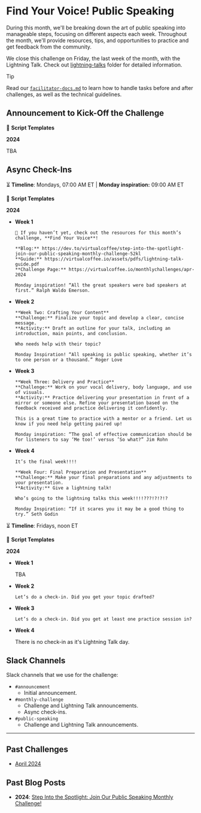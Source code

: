 # Find Your Voice! Public Speaking

During this month, we'll be breaking down the art of public speaking into manageable steps, focusing on different aspects each week. Throughout the month, we'll provide resources, tips, and opportunities to practice and get feedback from the community.

We close this challenge on Friday, the last week of the month, with the Lightning Talk. Check out [lightning-talks](../../lightning-talks/) folder for detailed information.

> [!TIP]
> Read our [`facilitator-docs.md`](../facilitators-docs.md) to learn how to handle tasks before and after challenges, as well as the technical guidelines.

## Announcement to Kick-Off the Challenge

📃 **Script Templates**

**2024**

TBA

## Async Check-Ins

⏳ **Timeline**: Mondays, 07:00 AM ET | **Monday inspiration:** 09:00 AM ET

📃 **Script Templates**

**2024**

- **Week 1**

  ```text
  📣 If you haven’t yet, check out the resources for this month’s challenge, **Find Your Voice**!

  **Blog:** https://dev.to/virtualcoffee/step-into-the-spotlight-join-our-public-speaking-monthly-challenge-52kl
  **Guide:** https://virtualcoffee.io/assets/pdfs/lightning-talk-guide.pdf
  **Challenge Page:** https://virtualcoffee.io/monthlychallenges/apr-2024
  ```

  ```text
  Monday inspiration! “All the great speakers were bad speakers at first.” Ralph Waldo Emerson. 
  ```

- **Week 2**

  ```text
  **Week Two: Crafting Your Content**
  **Challenge:** Finalize your topic and develop a clear, concise message.
  **Activity:** Draft an outline for your talk, including an introduction, main points, and conclusion.

  Who needs help with their topic?
  ```

  ```text
  Monday Inspiration! “All speaking is public speaking, whether it’s to one person or a thousand.” Roger Love
  ```

- **Week 3**

  ```text
  **Week Three: Delivery and Practice**
  **Challenge:** Work on your vocal delivery, body language, and use of visuals.
  **Activity:** Practice delivering your presentation in front of a mirror or someone else. Refine your presentation based on the feedback received and practice delivering it confidently.
  
  This is a great time to practice with a mentor or a friend. Let us know if you need help getting paired up!
  ```

  ```text
  Monday inspiration: “The goal of effective communication should be for listeners to say ‘Me too!’ versus ’So what?” Jim Rohn
  ```

- **Week 4**

  ```text
  It’s the final week!!!!

  **Week Four: Final Preparation and Presentation**
  **Challenge:** Make your final preparations and any adjustments to your presentation.
  **Activity:** Give a lightning talk!

  Who’s going to the lightning talks this week!!!!???!?!?!?
  ```

  ```text
  Monday Inspiration: “If it scares you it may be a good thing to try.” Seth Godin
  ```

⏳ **Timeline**: Fridays, noon ET

📃 **Script Templates**

**2024**

- **Week 1**

  TBA

- **Week 2**

  ```text
  Let’s do a check-in. Did you get your topic drafted?
  ```

- **Week 3**

  ```text
  Let’s do a check-in. Did you get at least one practice session in?
  ```

- **Week 4**

  There is no check-in as it's Lightning Talk day.

## Slack Channels

Slack channels that we use for the challenge:

- `#announcement`
  - Initial announcement.
- `#monthly-challenge`
  - Challenge and Lightning Talk announcements.
  - Async check-ins.
- `#public-speaking`
  - Challenge and Lightning Talk announcements.

---

## Past Challenges

- [April 2024](https://virtualcoffee.io/monthlychallenges/apr-2024)

## Past Blog Posts

- **2024**: [Step Into the Spotlight: Join Our Public Speaking Monthly Challenge!](https://dev.to/virtualcoffee/step-into-the-spotlight-join-our-public-speaking-monthly-challenge-52kl)
